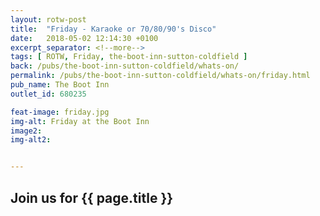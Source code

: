 ```yaml
---
layout: rotw-post
title:  "Friday - Karaoke or 70/80/90's Disco"
date:   2018-05-02 12:14:30 +0100
excerpt_separator: <!--more-->
tags: [ ROTW, Friday, the-boot-inn-sutton-coldfield ]
back: /pubs/the-boot-inn-sutton-coldfield/whats-on/
permalink: /pubs/the-boot-inn-sutton-coldfield/whats-on/friday.html
pub_name: The Boot Inn
outlet_id: 680235

feat-image: friday.jpg
img-alt: Friday at the Boot Inn
image2:
img-alt2:


---
```


<h2>Join us for {{ page.title }}</h2>